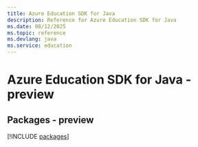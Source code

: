 ```yaml
---
title: Azure Education SDK for Java
description: Reference for Azure Education SDK for Java
ms.date: 08/12/2025
ms.topic: reference
ms.devlang: java
ms.service: education
---
```

# Azure Education SDK for Java - preview
## Packages - preview
[!INCLUDE [packages](education-index.md)]
